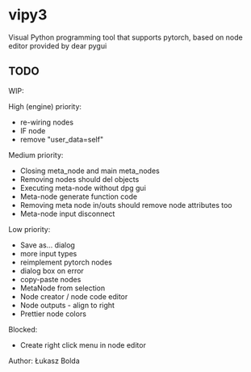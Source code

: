 # vipy3
Visual Python programming tool that supports pytorch, based on node editor provided by dear pygui

TODO
----
WIP:
  
High (engine) priority:
* re-wiring nodes
* IF node
* remove "user_data=self"

Medium priority:
* Closing meta_node and main meta_nodes
* Removing nodes should del objects
* Executing meta-node without dpg gui
* Meta-node generate function code
* Removing meta node in/outs should remove node attributes too
* Meta-node input disconnect

Low priority:
* Save as... dialog
* more input types
* reimplement pytorch nodes
* dialog box on error
* copy-paste nodes
* MetaNode from selection
* Node creator / node code editor
* Node outputs - align to right
* Prettier node colors 

Blocked:
* Create right click menu in node editor

Author: Łukasz Bolda